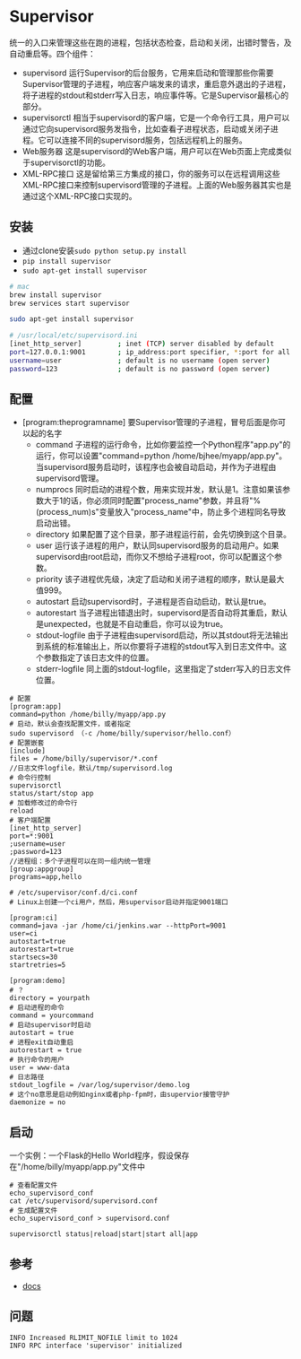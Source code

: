 # Supervisor

统一的入口来管理这些在跑的进程，包括状态检查，启动和关闭，出错时警告，及自动重启等。四个组件：

- supervisord 运行Supervisor的后台服务，它用来启动和管理那些你需要Supervisor管理的子进程，响应客户端发来的请求，重启意外退出的子进程，将子进程的stdout和stderr写入日志，响应事件等。它是Supervisor最核心的部分。
- supervisorctl 相当于supervisord的客户端，它是一个命令行工具，用户可以通过它向supervisord服务发指令，比如查看子进程状态，启动或关闭子进程。它可以连接不同的supervisord服务，包括远程机上的服务。
- Web服务器 这是supervisord的Web客户端，用户可以在Web页面上完成类似于supervisorctl的功能。
- XML-RPC接口 这是留给第三方集成的接口，你的服务可以在远程调用这些XML-RPC接口来控制supervisord管理的子进程。上面的Web服务器其实也是通过这个XML-RPC接口实现的。

## 安装

- 通过clone安装`sudo python setup.py install`
- `pip install supervisor`
- `sudo apt-get install supervisor`

```sh
# mac
brew install supervisor
brew services start supervisor

sudo apt-get install supervisor

# /usr/local/etc/supervisord.ini
[inet_http_server]         ; inet (TCP) server disabled by default
port=127.0.0.1:9001        ; ip_address:port specifier, *:port for all iface
username=user              ; default is no username (open server)
password=123               ; default is no password (open server)
```

## 配置

* [program:theprogramname] 要Supervisor管理的子进程，冒号后面是你可以起的名字
  - command 子进程的运行命令，比如你要监控一个Python程序"app.py"的运行，你可以设置"command=python /home/bjhee/myapp/app.py"。当supervisord服务启动时，该程序也会被自动启动，并作为子进程由supervisord管理。
  - numprocs 同时启动的进程个数，用来实现并发，默认是1。注意如果该参数大于1的话，你必须同时配置"process_name"参数，并且将"%(process_num)s"变量放入"process_name"中，防止多个进程同名导致启动出错。
  - directory 如果配置了这个目录，那子进程运行前，会先切换到这个目录。
  - user 运行该子进程的用户，默认同supervisord服务的启动用户。如果supervisord由root启动，而你又不想给子进程root，你可以配置这个参数。
  - priority 该子进程优先级，决定了启动和关闭子进程的顺序，默认是最大值999。
  - autostart 启动supervisord时，子进程是否自动启动，默认是true。
  - autorestart 当子进程出错退出时，supervisord是否自动将其重启，默认是unexpected，也就是不自动重启，你可以设为true。
  - stdout-logfile 由于子进程由supervisord启动，所以其stdout将无法输出到系统的标准输出上，所以你要将子进程的stdout写入到日志文件中。这个参数指定了该日志文件的位置。
  - stderr-logfile 同上面的stdout-logfile，这里指定了stderr写入的日志文件位置。

```
# 配置
[program:app]
command=python /home/billy/myapp/app.py
# 启动，默认会查找配置文件，或者指定
sudo supervisord （-c /home/billy/supervisor/hello.conf）
# 配置嵌套
[include]
files = /home/billy/supervisor/*.conf
//日志文件logfile，默认/tmp/supervisord.log
# 命令行控制
supervisorctl
status/start/stop app
# 加载修改过的命令行
reload
# 客户端配置
[inet_http_server]
port=*:9001
;username=user
;password=123
//进程组：多个子进程可以在同一组内统一管理
[group:appgroup]
programs=app,hello
```

```
# /etc/supervisor/conf.d/ci.conf
# Linux上创建一个ci用户，然后，用supervisor启动并指定9001端口

[program:ci]
command=java -jar /home/ci/jenkins.war --httpPort=9001
user=ci
autostart=true
autorestart=true
startsecs=30
startretries=5

[program:demo]
# ？
directory = yourpath
# 启动进程的命令
command = yourcommand
# 启动supervisor时启动
autostart = true
# 进程exit自动重启
autorestart = true
# 执行命令的用户
user = www-data
# 日志路径
stdout_logfile = /var/log/supervisor/demo.log
# 这个no意思是启动例如nginx或者php-fpm时，由supervior接管守护
daemonize = no
```

## 启动

一个实例：一个Flask的Hello World程序，假设保存在"/home/billy/myapp/app.py"文件中

```
# 查看配置文件
echo_supervisord_conf
cat /etc/supervisord/supervisord.conf
# 生成配置文件
echo_supervisord_conf > supervisord.conf

supervisorctl status|reload|start|start all|app
```


## 参考

* [docs](http://supervisord.org/)


## 问题

```
INFO Increased RLIMIT_NOFILE limit to 1024
INFO RPC interface 'supervisor' initialized
```
